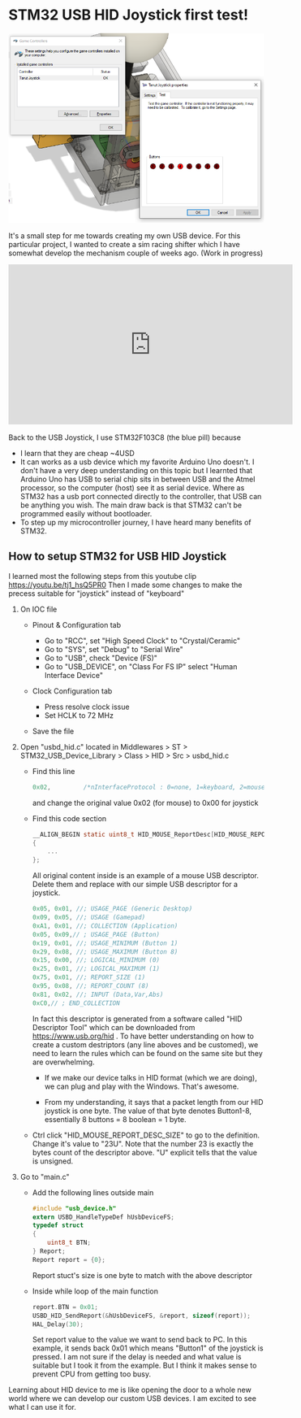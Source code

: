# STM32 USB HID Joystick first test!

![](/image/210828usbjoystickdevice.png)

It's a small step for me towards creating my own USB device. For this particular project, I wanted to create a sim racing shifter which I have somewhat develop the mechanism couple of weeks ago. (Work in progress)
<iframe width="560" height="315" src="https://www.youtube.com/embed/8b57a7hNR6I" title="YouTube video player" frameborder="0" allow="accelerometer; autoplay; clipboard-write; encrypted-media; gyroscope; picture-in-picture" allowfullscreen></iframe>

Back to the USB Joystick, I use STM32F103C8 (the blue pill) because

- I learn that they are cheap ~4USD
- It can works as a usb device which my favorite Arduino Uno doesn't. I don't have a very deep understanding on this topic but I learnted that Arduino Uno has USB to serial chip sits in between USB and the Atmel processor, so the computer (host) see it as serial device. Where as STM32 has a usb port connected directly to the controller, that USB can be anything you wish. The main draw back is that STM32 can't be programmed easily without bootloader. 
- To step up my microcontroller journey, I have heard many benefits of STM32.

## How to setup STM32 for USB HID Joystick

I learned most the following steps from this youtube clip https://youtu.be/tj1_hsQ5PR0 Then I made some changes to make the precess suitable for "joystick" instead of "keyboard"

1. On IOC file

    - Pinout & Configuration tab

        - Go to "RCC", set "High Speed Clock" to "Crystal/Ceramic"
        - Go to "SYS", set "Debug" to "Serial Wire"
        - Go to "USB", check "Device (FS)"
        - Go to "USB_DEVICE", on "Class For FS IP" select "Human Interface Device"

    - Clock Configuration tab

        - Press resolve clock issue
        - Set HCLK to 72 MHz

    - Save the file

1. Open "usbd_hid.c" located in Middlewares > ST > STM32_USB_Device_Library > Class > HID > Src > usbd_hid.c

    - Find this line
        ```c
        0x02,         /*nInterfaceProtocol : 0=none, 1=keyboard, 2=mouse*/
        ```
        and change the original value 0x02 (for mouse) to 0x00 for joystick

    - Find this code section

        ```c
        __ALIGN_BEGIN static uint8_t HID_MOUSE_ReportDesc[HID_MOUSE_REPORT_DESC_SIZE]  __ALIGN_END = 
        {
            ...
        };
        ```

        All original content inside is an example of a mouse USB descriptor. Delete them and replace with our simple USB descriptor for a joystick.
        ```c
        0x05, 0x01, //; USAGE_PAGE (Generic Desktop)
        0x09, 0x05, //; USAGE (Gamepad)
        0xA1, 0x01, //; COLLECTION (Application)
        0x05, 0x09,// ; USAGE_PAGE (Button)
        0x19, 0x01, //; USAGE_MINIMUM (Button 1)
        0x29, 0x08, //; USAGE_MAXIMUM (Button 8)
        0x15, 0x00, //; LOGICAL_MINIMUM (0)
        0x25, 0x01, //; LOGICAL_MAXIMUM (1)
        0x75, 0x01, //; REPORT_SIZE (1)
        0x95, 0x08, //; REPORT_COUNT (8)
        0x81, 0x02, //; INPUT (Data,Var,Abs)
        0xC0,// ; END_COLLECTION
        ```
        In fact this descriptor is generated from a software called "HID Descriptor Tool" which can be downloaded from https://www.usb.org/hid
        . To have better understanding on how to create a custom destriptors (any line aboves and be customed), we need to learn the rules which can be found on the same site but they are overwhelming.

        - If we make our device talks in HID format (which we are doing), we can plug and play with the Windows. That's awesome.
        
        - From my understanding, it says that a packet length from our HID joystick is one byte. The value of that byte denotes Button1-8, essentially 8 buttons = 8 boolean = 1 byte.

    - Ctrl click "HID_MOUSE_REPORT_DESC_SIZE" to go to the definition. Change it's value to "23U". Note that the number 23 is exactly the bytes count of the descriptor above. "U" explicit tells that the value is unsigned.

1. Go to "main.c"

    - Add the following lines outside main

        ```c
        #include "usb_device.h"
        extern USBD_HandleTypeDef hUsbDeviceFS;
        typedef struct
        {
            uint8_t BTN;
        } Report;
        Report report = {0};
        ```
        Report stuct's size is one byte to match with the above descriptor

    - Inside while loop of the main function
        ```c
        report.BTN = 0x01;
        USBD_HID_SendReport(&hUsbDeviceFS, &report, sizeof(report));
	    HAL_Delay(30);
        ```
        Set report value to the value we want to send back to PC. In this example, it sends back 0x01 which means "Button1" of the joystick is pressed. I am not sure if the delay is needed and what value is suitable but I took it from the example. But I think it makes sense to prevent CPU from getting too busy.
    
Learning about HID device to me is like opening the door to a whole new world where we can develop our custom USB devices. I am excited to see what I can use it for.